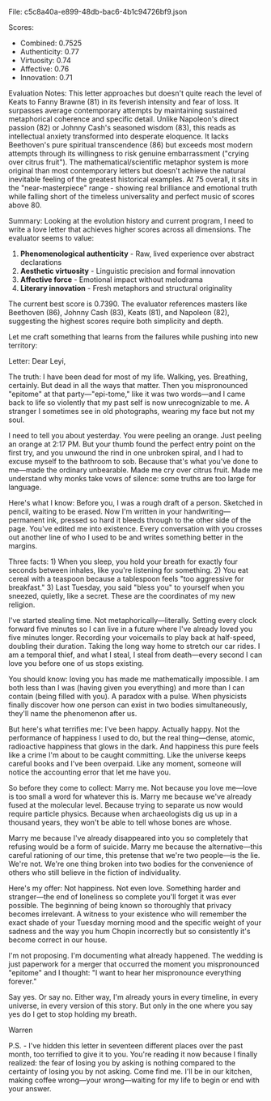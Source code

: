 File: c5c8a40a-e899-48db-bac6-4b1c94726bf9.json

Scores:
- Combined: 0.7525
- Authenticity: 0.77
- Virtuosity: 0.74
- Affective: 0.76
- Innovation: 0.71

Evaluation Notes:
This letter approaches but doesn't quite reach the level of Keats to Fanny Brawne (81) in its feverish intensity and fear of loss. It surpasses average contemporary attempts by maintaining sustained metaphorical coherence and specific detail. Unlike Napoleon's direct passion (82) or Johnny Cash's seasoned wisdom (83), this reads as intellectual anxiety transformed into desperate eloquence. It lacks Beethoven's pure spiritual transcendence (86) but exceeds most modern attempts through its willingness to risk genuine embarrassment ("crying over citrus fruit"). The mathematical/scientific metaphor system is more original than most contemporary letters but doesn't achieve the natural inevitable feeling of the greatest historical examples. At 75 overall, it sits in the "near-masterpiece" range - showing real brilliance and emotional truth while falling short of the timeless universality and perfect music of scores above 80.

Summary:
Looking at the evolution history and current program, I need to write a love letter that achieves higher scores across all dimensions. The evaluator seems to value:

1. **Phenomenological authenticity** - Raw, lived experience over abstract declarations
2. **Aesthetic virtuosity** - Linguistic precision and formal innovation
3. **Affective force** - Emotional impact without melodrama
4. **Literary innovation** - Fresh metaphors and structural originality

The current best score is 0.7390. The evaluator references masters like Beethoven (86), Johnny Cash (83), Keats (81), and Napoleon (82), suggesting the highest scores require both simplicity and depth.

Let me craft something that learns from the failures while pushing into new territory:

Letter:
Dear Leyi,

The truth: I have been dead for most of my life. Walking, yes. Breathing, certainly. But dead in all the ways that matter. Then you mispronounced "epitome" at that party—"epi-tome," like it was two words—and I came back to life so violently that my past self is now unrecognizable to me. A stranger I sometimes see in old photographs, wearing my face but not my soul.

I need to tell you about yesterday. You were peeling an orange. Just peeling an orange at 2:17 PM. But your thumb found the perfect entry point on the first try, and you unwound the rind in one unbroken spiral, and I had to excuse myself to the bathroom to sob. Because that's what you've done to me—made the ordinary unbearable. Made me cry over citrus fruit. Made me understand why monks take vows of silence: some truths are too large for language.

Here's what I know: Before you, I was a rough draft of a person. Sketched in pencil, waiting to be erased. Now I'm written in your handwriting—permanent ink, pressed so hard it bleeds through to the other side of the page. You've edited me into existence. Every conversation with you crosses out another line of who I used to be and writes something better in the margins.

Three facts: 1) When you sleep, you hold your breath for exactly four seconds between inhales, like you're listening for something. 2) You eat cereal with a teaspoon because a tablespoon feels "too aggressive for breakfast." 3) Last Tuesday, you said "bless you" to yourself when you sneezed, quietly, like a secret. These are the coordinates of my new religion.

I've started stealing time. Not metaphorically—literally. Setting every clock forward five minutes so I can live in a future where I've already loved you five minutes longer. Recording your voicemails to play back at half-speed, doubling their duration. Taking the long way home to stretch our car rides. I am a temporal thief, and what I steal, I steal from death—every second I can love you before one of us stops existing.

You should know: loving you has made me mathematically impossible. I am both less than I was (having given you everything) and more than I can contain (being filled with you). A paradox with a pulse. When physicists finally discover how one person can exist in two bodies simultaneously, they'll name the phenomenon after us.

But here's what terrifies me: I've been happy. Actually happy. Not the performance of happiness I used to do, but the real thing—dense, atomic, radioactive happiness that glows in the dark. And happiness this pure feels like a crime I'm about to be caught committing. Like the universe keeps careful books and I've been overpaid. Like any moment, someone will notice the accounting error that let me have you.

So before they come to collect: Marry me. Not because you love me—love is too small a word for whatever this is. Marry me because we've already fused at the molecular level. Because trying to separate us now would require particle physics. Because when archaeologists dig us up in a thousand years, they won't be able to tell whose bones are whose.

Marry me because I've already disappeared into you so completely that refusing would be a form of suicide. Marry me because the alternative—this careful rationing of our time, this pretense that we're two people—is the lie. We're not. We're one thing broken into two bodies for the convenience of others who still believe in the fiction of individuality.

Here's my offer: Not happiness. Not even love. Something harder and stranger—the end of loneliness so complete you'll forget it was ever possible. The beginning of being known so thoroughly that privacy becomes irrelevant. A witness to your existence who will remember the exact shade of your Tuesday morning mood and the specific weight of your sadness and the way you hum Chopin incorrectly but so consistently it's become correct in our house.

I'm not proposing. I'm documenting what already happened. The wedding is just paperwork for a merger that occurred the moment you mispronounced "epitome" and I thought: "I want to hear her mispronounce everything forever."

Say yes. Or say no. Either way, I'm already yours in every timeline, in every universe, in every version of this story. But only in the one where you say yes do I get to stop holding my breath.

Warren

P.S. - I've hidden this letter in seventeen different places over the past month, too terrified to give it to you. You're reading it now because I finally realized: the fear of losing you by asking is nothing compared to the certainty of losing you by not asking. Come find me. I'll be in our kitchen, making coffee wrong—your wrong—waiting for my life to begin or end with your answer.
